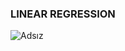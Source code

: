 <h3>LINEAR REGRESSION</h3>

![Adsız](https://user-images.githubusercontent.com/52465630/159794875-847e21fa-9049-40da-99b2-466111b16060.png)
